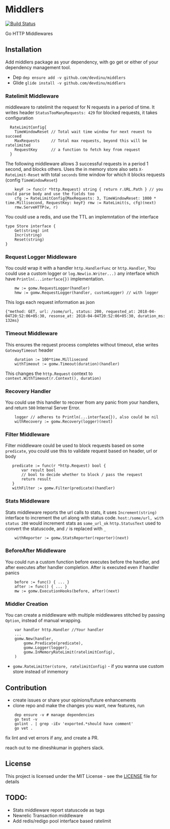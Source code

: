 # Middlers
[![Build Status](https://travis-ci.org/devdinu/middlers.svg?branch=master)](https://travis-ci.org/devdinu/middlers)

Go HTTP Middlewares

## Installation
Add middlers package as your dependency, with go get or either of your dependency management tool.
- Dep `dep ensure add -v github.com/devdinu/middlers`
- Glide `glide install -v github.com/devdinu/middlers`

### Ratelimit Middleware
middleware to ratelimit the request for N requests in a period of time. It writes header `StatusTooManyRequests: 429` for blocked requests, it takes configuration
```
  RateLimitConfig{
    TimeWindowReset // Total wait time window for next reuest to succeed
    MaxRequests     // Total max requests, beyond this will be ratelimited
    RequestKey      // a function to fetch key from request
  }
```

The following middleware allows 3 successful requests in a period 1 second, and blocks others. Uses the in memory store
also sets `X-RateLimit-Reset` with total `seconds` time window for which it blocks requests (config `TimeWindowReset`) 

```
    keyF := func(r *http.Request) string { return r.URL.Path } // you could parse body and use the fields too
    cfg := RateLimitConfig{MaxRequests: 3, TimeWindowReset: 1000 * time.Millisecond, RequestKey: keyF} rmw := RateLimit(s, cfg)(next)
    rmw.ServeHTTP(w, r)
```
You could use a redis, and use the TTL an implemntation of the interface
```
type Store interface {
	Get(string) int
	Incr(string)
	Reset(string)
}
```

### Request Logger Middleware

You could wrap it with a handler `http.HandlerFunc` or `http.Handler`, You could use a custom logger or `log.New(io.Writer...)` any interface which have `Println(...interface{})` implementation.
``` 
    mw := gomw.RequestLogger(handler)
    hmw := gomw.RequestLogger(handler, customLogger) // with logger
```
This logs each request information as json
```
{"method: GET, url: /some/url, status: 200, requested_at: 2018-04-04T20:52:06+05:30, resonse_at: 2018-04-04T20:52:06+05:30, duration_ms: 132ms}
```

### Timeout Middleware

This ensures the request process completes without timeout, else writes `GatewayTimeout` header
```
    duration := 100*time.Millisecond
    withTimeout := gomw.Timeout(duration)(handler)
```
This changes the `http.Request` context to `context.WithTimeout(r.Context(), duration)`

### Recovery Handler
You could use this handler to recover from any panic from your handlers, and return `500` Internal Server Error.
```
    logger // adheres to Println(...interface{}), also could be nil
    withRecovery := gomw.Recovery(logger)(next)
```

### Filter Middleware
Filter middleware could be used to block requests based on some `predicate`, you could use this to validate request based on header, url or body
 ```
    predicate := func(r *http.Request) bool {
        var result bool
        // bool to decide whether to block / pass the request
        return result
    }
    withFilter := gomw.Filter(predicate)(handler)
```

### Stats Middleware
Stats middleware reports the url calls to stats, it uses `Increment(string)` interface to increment the url along with status code. `host:/some/url, with status 200`
would increment stats as `some_url_ok` `http.StatusText` used to convert the statuscode, and `/` is replaced with `_`
```
    withReporter := gomw.StatsReporter(reporter)(next)
```

### BeforeAfter Middleware
You could run a custom function before executes before the handler, and after executes after handler completion. After is executed even if handler panics

```
    before := func() { ... }
    after := func() { ... }
    mw := gomw.ExecutionHooks(before, after)(next)
```

### Middler Creation
You can create a middleware with multiple middlewares stitched by passing `Option`, instead of manual wrapping.
```
    var handler http.Handler //Your handler
    ...
    gomw.New(handler,
        gomw.Predicate(predicate),
        gomw.Logger(logger),
        gomw.InMemoryRateLimit(ratelimitConfig),
    )

```
* `gomw.RateLimitter(store, ratelimitConfig)` - if you wanna use custom store instead of inmemory


## Contribution
- create issues or share your opinions/future enhancements
- clone repo and make the changes you want, new features, run
```
    dep ensure -v # manage dependencies
    go test -v
    golint . | grep -iEv 'exported.*should have comment'
    go vet .
```
fix lint and vet errors if any, and create a PR.

reach out to me dineshkumar in gophers slack.


## License

This project is licensed under the MIT License - see the [LICENSE](LICENSE) file for details

## TODO:
- Stats middleware report statuscode as tags
- Newrelic Transaction middleware
- Add redis/redigo pool interface based ratelimit
